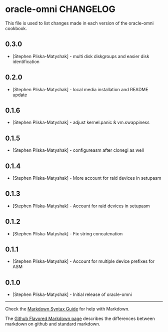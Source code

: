 oracle-omni CHANGELOG
=====================

This file is used to list changes made in each version of the oracle-omni cookbook.

0.3.0
-----
- [Stephen Pliska-Matyshak] - multi disk diskgroups and easier disk identification

0.2.0
-----
- [Stephen Pliska-Matyshak] - local media installation and README update

0.1.6
-----
- [Stephen Pliska-Matyshak] - adjust kernel.panic & vm.swappiness

0.1.5
-----
- [Stephen Pliska-Matyshak] - configureasm after clonegi as well

0.1.4
-----
- [Stephen Pliska-Matyshak] - More account for raid devices in setupasm

0.1.3
-----
- [Stephen Pliska-Matyshak] - Account for raid devices in setupasm

0.1.2
-----
- [Stephen Pliska-Matyshak] - Fix string concatenation

0.1.1
-----
- [Stephen Pliska-Matyshak] - Account for multiple device prefixes for ASM

0.1.0
-----
- [Stephen Pliska-Matyshak] - Initial release of oracle-omni

- - -
Check the [Markdown Syntax Guide](http://daringfireball.net/projects/markdown/syntax) for help with Markdown.

The [Github Flavored Markdown page](http://github.github.com/github-flavored-markdown/) describes the differences between markdown on github and standard markdown.
